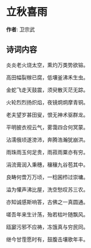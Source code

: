 # 立秋喜雨

**作者**: 卫宗武

## 诗词内容

炎炎老火烧太空，熏灼万类势欲镕。

高田幅裂稼已腐，低壤釜沸禾生虫。

金蛇飞走天鼓震，须臾散灭茫无踪。

火轮烈烈扬炽焰，夜镜炯炯摩青铜。

老夫望岁甚田叟，恨无神术驱群龙。

平明披衣视云气，雾霭四合何冥蒙。

沾濡俄顷遂滂沛，奔腾浩瀚犹崩洪。

雨珠雨玉何足贵，雨菽雨粟亦有穷。

涓流膏润入秉穗，穰穰九谷苞其中。

良畴何啻万万顷，一稔囷栉过崇墉。

溢为懽声沸比屋，洗空愁叹苏三农。

亦知诚感斯响答，古佛之一真圆通。

嗟吾年来生计荡，殆若枯叶随飘风。

瓯窭污邪不应祷，冻饿真与穷民同。

继今甘霔愿时有，鼓腹击壤歌年丰。

